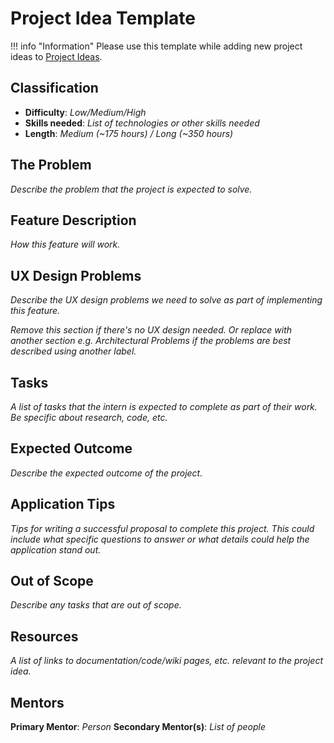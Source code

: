 # Project Idea Template

!!! info "Information"
    Please use this template while adding new project ideas to [Project Ideas](/community/mentoring/project-ideas).


## Classification
- **Difficulty**: *Low/Medium/High*
- **Skills needed**: *List of technologies or other skills needed*
- **Length**: *Medium (~175 hours) / Long (~350 hours)*

## The Problem
*Describe the problem that the project is expected to solve.*

## Feature Description
*How this feature will work.*

## UX Design Problems
*Describe the UX design problems we need to solve as part of implementing this feature.*

*Remove this section if there's no UX design needed. Or replace with another section e.g. Architectural Problems if the problems are best described using another label.*

## Tasks
*A list of tasks that the intern is expected to complete as part of their work. Be specific about research, code, etc.*

## Expected Outcome
*Describe the expected outcome of the project.*

## Application Tips
*Tips for writing a successful proposal to complete this project. This could include what specific questions to answer or what details could help the application stand out.*

## Out of Scope
*Describe any tasks that are out of scope.*

## Resources
*A list of links to documentation/code/wiki pages, etc. relevant to the project idea.*

## Mentors
**Primary Mentor**: *Person*
**Secondary Mentor(s)**: *List of people*
